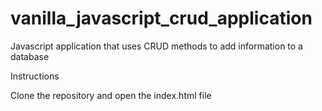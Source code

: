 # vanilla_javascript_crud_application
Javascript application that uses CRUD methods to add information to a database

Instructions

Clone the repository and open the index.html file

